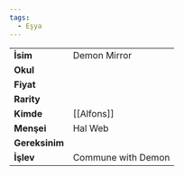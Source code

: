 ```yaml
---
tags:
  - Eşya
---  
```

  
|  |  |  
|---|---|  
| **İsim** | Demon Mirror|  
| **Okul** | |  
| **Fiyat** | |  
| **Rarity** | |  
| **Kimde** | [[Alfons]]|  
| **Menşei** | Hal Web|  
| **Gereksinim** | |  
| **İşlev** | Commune with Demon|  
